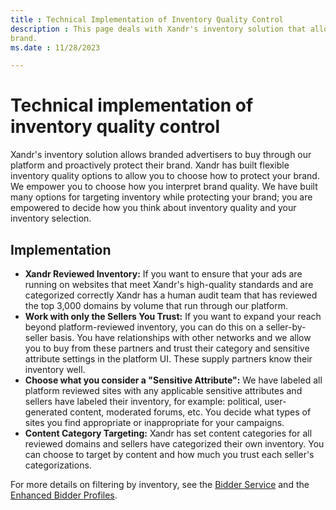 ```yaml
---
title : Technical Implementation of Inventory Quality Control
description : This page deals with Xandr's inventory solution that allows branded advertisers to buy through our platform and proactively protect their
brand.
ms.date : 11/28/2023

---
```



# Technical implementation of inventory quality control

Xandr's inventory solution allows branded
advertisers to buy through our platform and proactively protect their
brand. Xandr has built flexible inventory
quality options to allow you to choose how to protect your brand. We
empower you to choose how you interpret brand quality. We have built
many options for targeting inventory while protecting your brand; you
are empowered to decide how you think about inventory quality and your
inventory selection.

## Implementation

- **Xandr Reviewed Inventory:** If you want to
  ensure that your ads are running on websites that meet
  Xandr's high-quality standards and are
  categorized correctly Xandr has a human audit
  team that has reviewed the top 3,000 domains by volume that run
  through our platform.
- **Work with only the Sellers You Trust:** If you want to expand your
  reach beyond platform-reviewed inventory, you can do this on a
  seller-by-seller basis. You have relationships with other networks and
  we allow you to buy from these partners and trust their category and
  sensitive attribute settings in the platform UI. These supply partners
  know their inventory well.
- **Choose what you consider a "Sensitive Attribute":** We have labeled
  all platform reviewed sites with any applicable sensitive attributes
  and sellers have labeled their inventory, for example: political,
  user-generated content, moderated forums, etc. You decide what types
  of sites you find appropriate or inappropriate for your campaigns.
- **Content Category Targeting:** Xandr has set
  content categories for all reviewed domains and sellers have
  categorized their own inventory. You can choose to target by content
  and how much you trust each seller's categorizations.

For more details on filtering by inventory, see the [Bidder Service](bidder-service.md) and the [Enhanced Bidder Profiles](enhanced-bidder-profiles.md).

